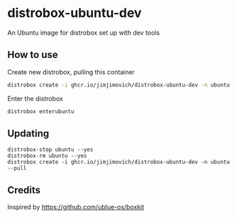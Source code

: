 # distrobox-ubuntu-dev
An Ubuntu image for distrobox set up with dev tools


## How to use
Create new distrobox, pulling this container
```bash
distrobox create -i ghcr.io/jimjimovich/distrobox-ubuntu-dev -n ubuntu --pull
```

Enter the distrobox
```bash
distrobox enterubuntu
```

## Updating
```shell
distrobox-stop ubuntu --yes
distrobox-rm ubuntu --yes
distrobox create -i ghcr.io/jimjimovich/distrobox-ubuntu-dev -n ubuntu --pull
```

## Credits
Inspired by https://github.com/ublue-os/boxkit